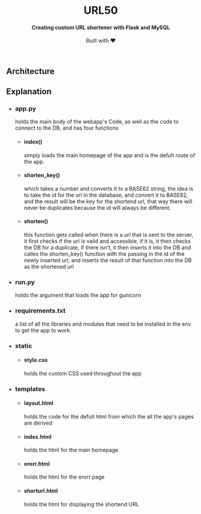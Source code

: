 <h1 align="center">
 URL50
</h1>

<h4 align="center">Creating custom URL shortener with Flask and MySQL</h4>
<p align="center">
 Built with ❤︎ 
</p>
</br>

## Architecture

## Explanation 
- ### app.py
  holds the main body of the webapp's Code, as well as the code to connect to the DB, and has four functions
  - #### index()
    simply loads the main homepage of the app and is the defult route of the app.
  - #### shorten_key()
    which takes a number and converts it to a BASE62 string, the idea is to take the id for the url in the database, and convert it to BASE62, and the result will be the key for the shortend url, that way there will never be duplicates because the id will always be different.
  - #### shorten()
    this function gets called when there is a url that is sent to the server, it first checks if the url is vaild and accessible, if it is, it then checks the DB for a duplicate, if there isn't, it then inserts it into the DB and calles the shorten_key() function with the passing in the id of the newly inserted url, and inserts the result of that function into the DB as the shortened url
    
    
- ### run.py
  holds the argument that loads the app for gunicorn
- ### requirements.txt
  a list of all the libraries and modules that need to be installed in the env to get the app to work.
- ### static
  - #### style.css
    holds the custom CSS used throughout the app
- ### templates
  - #### layout.html
    holds the code for the defult html from which the all the app's pages are derived
  - #### index.html
    holds the html for the main homepage
  - #### erorr.html
    holds the html for the erorr page
  - #### shorturl.html
    holds the html for displaying the shortend URL

